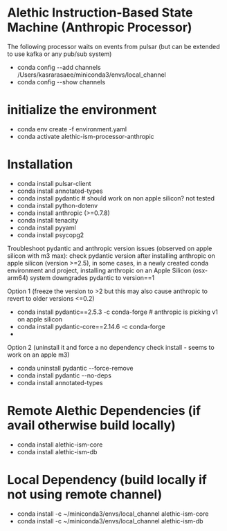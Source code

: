 # Alethic Instruction-Based State Machine (Anthropic Processor)

The following processor waits on events from pulsar (but can be extended to use kafka or any pub/sub system)

- conda config --add channels /Users/kasrarasaee/miniconda3/envs/local_channel
- conda config --show channels

# initialize the environment
- conda env create -f environment.yaml
- conda activate alethic-ism-processor-anthropic

# Installation
- conda install pulsar-client
- conda install annotated-types
- conda install pydantic                          # should work on non apple silicon? not tested
- conda install python-dotenv
- conda install anthropic (>=0.7.8)
- conda install tenacity
- conda install pyyaml
- conda install psycopg2


Troubleshoot pydantic and anthropic version issues (observed on apple silicon with m3 max):
check pydantic version after installing anthropic on apple silicon (version >=2.5), 
in some cases, in a newly created conda environment and project, installing anthropic 
on an Apple Silicon (osx-arm64) system downgrades pydantic to version==1

Option 1 (freeze the version to >2 but this may also cause anthropic to revert to older versions <=0.2)
- conda install pydantic==2.5.3 -c conda-forge    # anthropic is picking v1 on apple silicon
- conda install pydantic-core==2.14.6 -c conda-forge
- 
Option 2 (uninstall it and force a no dependency check install - seems to work on an apple m3)
- conda uninstall pydantic --force-remove
- conda install pydantic --no-deps
- conda install annotated-types

# Remote Alethic Dependencies (if avail otherwise build locally)
- conda install alethic-ism-core
- conda install alethic-ism-db

# Local Dependency (build locally if not using remote channel)
- conda install -c ~/miniconda3/envs/local_channel alethic-ism-core
- conda install -c ~/miniconda3/envs/local_channel alethic-ism-db

